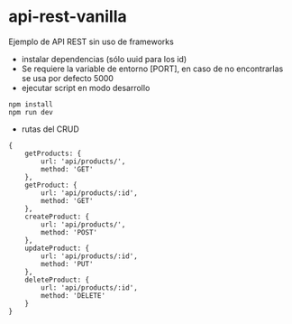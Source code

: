 # api-rest-vanilla

Ejemplo de API REST sin uso de frameworks

- instalar dependencias (sólo uuid para los id)
- Se requiere la variable de entorno [PORT], en caso de no encontrarlas se usa por defecto 5000
- ejecutar script en modo desarrollo
```
npm install
npm run dev
```

- rutas del CRUD
```
{
    getProducts: {
        url: 'api/products/',
        method: 'GET'
    },
    getProduct: {
        url: 'api/products/:id',
        method: 'GET'
    },
    createProduct: {
        url: 'api/products/',
        method: 'POST'
    },
    updateProduct: {
        url: 'api/products/:id',
        method: 'PUT'
    },
    deleteProduct: {
        url: 'api/products/:id',
        method: 'DELETE'
    }
}
```